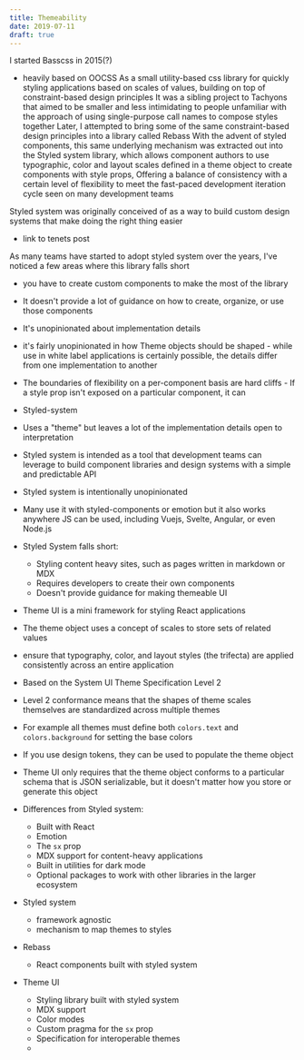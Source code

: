 ```yaml
---
title: Themeability
date: 2019-07-11
draft: true
---
```


I started Basscss in 2015(?)
- heavily based on OOCSS
As a small utility-based css library for quickly styling applications based on scales of values, building on top of constraint-based design principles
It was a sibling project to Tachyons that aimed to be smaller and less intimidating to people unfamiliar with the approach of using single-purpose call names to compose styles together
Later, I attempted to bring some of the same constraint-based design principles into a library called Rebass
With the advent of styled components, this same underlying mechanism was extracted out into the Styled system library, which allows component authors to use typographic, color and layout scales defined in a theme object to create components with style props,
Offering a balance of consistency with a certain level of flexibility to meet the fast-paced development iteration cycle seen on many development teams

Styled system was originally conceived of as a way to build custom design systems that make doing the right thing easier

- link to tenets post

As many teams have started to adopt styled system over the years, I've noticed a few areas where this library falls short
- you have to create custom components to make the most of the library
- It doesn't provide a lot of guidance on how to create, organize, or use those components
- It's unopinionated about implementation details
- it's fairly unopinionated in how Theme objects should be shaped - while use in white label applications is certainly possible, the details differ from one implementation to another
- The boundaries of flexibility on a per-component basis are hard cliffs - If a style prop isn't exposed on a particular component, it can



- Styled-system
- Uses a "theme" but leaves a lot of the implementation details open to interpretation
- Styled system is intended as a tool that development teams can leverage to build component libraries and design systems with a simple and predictable API
- Styled system is intentionally unopinionated
- Many use it with styled-components or emotion but it also works anywhere JS can be used, including Vuejs, Svelte, Angular, or even Node.js
- Styled System falls short:
	- Styling content heavy sites, such as pages written in markdown or MDX
	- Requires developers to create their own components
	- Doesn't provide guidance for making themeable UI
- Theme UI is a mini framework for styling React applications
- The theme object uses a concept of scales to store sets of related values
- ensure that typography, color, and layout styles (the trifecta) are applied consistently across an entire application
- Based on the System UI Theme Specification Level 2
- Level 2 conformance means that the shapes of theme scales themselves are standardized across multiple themes
- For example all themes must define both `colors.text` and `colors.background` for setting the base colors
- If you use design tokens, they can be used to populate the theme object
- Theme UI only requires that the theme object conforms to a particular schema that is JSON serializable, but it doesn't matter how you store or generate this object

- Differences from Styled system:
	- Built with React
	- Emotion
	- The `sx` prop
	- MDX support for content-heavy applications
	- Built in utilities for dark mode
	- Optional packages to work with other libraries in the larger ecosystem


- Styled system
	- framework agnostic
	- mechanism to map themes to styles
- Rebass
	- React components built with styled system
- Theme UI
	- Styling library built with styled system
	- MDX support
	- Color modes
	- Custom pragma for the `sx` prop
	- Specification for interoperable themes
	-


